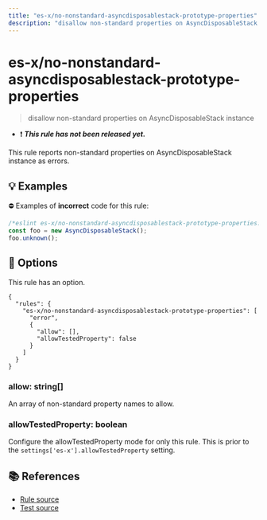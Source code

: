 ```yaml
---
title: "es-x/no-nonstandard-asyncdisposablestack-prototype-properties"
description: "disallow non-standard properties on AsyncDisposableStack instance"
---
```


# es-x/no-nonstandard-asyncdisposablestack-prototype-properties
> disallow non-standard properties on AsyncDisposableStack instance

- ❗ <badge text="This rule has not been released yet." vertical="middle" type="error"> ***This rule has not been released yet.*** </badge>

This rule reports non-standard properties on AsyncDisposableStack instance as errors.

## 💡 Examples

⛔ Examples of **incorrect** code for this rule:

<eslint-playground type="bad">

```js
/*eslint es-x/no-nonstandard-asyncdisposablestack-prototype-properties: error */
const foo = new AsyncDisposableStack();
foo.unknown();
```

</eslint-playground>

## 🔧 Options

This rule has an option.

```jsonc
{
  "rules": {
    "es-x/no-nonstandard-asyncdisposablestack-prototype-properties": [
      "error",
      {
        "allow": [],
        "allowTestedProperty": false
      }
    ]
  }
}
```

### allow: string[]

An array of non-standard property names to allow.

### allowTestedProperty: boolean

Configure the allowTestedProperty mode for only this rule.
This is prior to the `settings['es-x'].allowTestedProperty` setting.

## 📚 References

- [Rule source](https://github.com/eslint-community/eslint-plugin-es-x/blob/master/lib/rules/no-nonstandard-asyncdisposablestack-prototype-properties.js)
- [Test source](https://github.com/eslint-community/eslint-plugin-es-x/blob/master/tests/lib/rules/no-nonstandard-asyncdisposablestack-prototype-properties.js)
